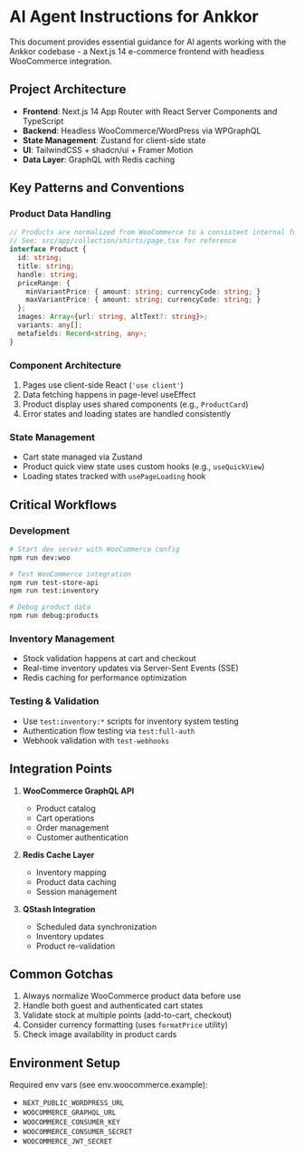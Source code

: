 # AI Agent Instructions for Ankkor

This document provides essential guidance for AI agents working with the Ankkor codebase - a Next.js 14 e-commerce frontend with headless WooCommerce integration.

## Project Architecture

- **Frontend**: Next.js 14 App Router with React Server Components and TypeScript
- **Backend**: Headless WooCommerce/WordPress via WPGraphQL
- **State Management**: Zustand for client-side state
- **UI**: TailwindCSS + shadcn/ui + Framer Motion
- **Data Layer**: GraphQL with Redis caching

## Key Patterns and Conventions

### Product Data Handling
```typescript
// Products are normalized from WooCommerce to a consistent internal format
// See: src/app/collection/shirts/page.tsx for reference
interface Product {
  id: string;
  title: string;
  handle: string;
  priceRange: {
    minVariantPrice: { amount: string; currencyCode: string; }
    maxVariantPrice: { amount: string; currencyCode: string; }
  };
  images: Array<{url: string, altText?: string}>;
  variants: any[];
  metafields: Record<string, any>;
}
```

### Component Architecture
1. Pages use client-side React (`'use client'`)
2. Data fetching happens in page-level useEffect
3. Product display uses shared components (e.g., `ProductCard`)
4. Error states and loading states are handled consistently

### State Management
- Cart state managed via Zustand
- Product quick view state uses custom hooks (e.g., `useQuickView`)
- Loading states tracked with `usePageLoading` hook

## Critical Workflows

### Development
```bash
# Start dev server with WooCommerce config
npm run dev:woo

# Test WooCommerce integration
npm run test-store-api
npm run test:inventory

# Debug product data
npm run debug:products
```

### Inventory Management
- Stock validation happens at cart and checkout
- Real-time inventory updates via Server-Sent Events (SSE)
- Redis caching for performance optimization

### Testing & Validation
- Use `test:inventory:*` scripts for inventory system testing
- Authentication flow testing via `test:full-auth`
- Webhook validation with `test-webhooks`

## Integration Points

1. **WooCommerce GraphQL API**
   - Product catalog
   - Cart operations
   - Order management
   - Customer authentication

2. **Redis Cache Layer**
   - Inventory mapping
   - Product data caching
   - Session management

3. **QStash Integration**
   - Scheduled data synchronization
   - Inventory updates
   - Product re-validation

## Common Gotchas

1. Always normalize WooCommerce product data before use
2. Handle both guest and authenticated cart states
3. Validate stock at multiple points (add-to-cart, checkout)
4. Consider currency formatting (uses `formatPrice` utility)
5. Check image availability in product cards

## Environment Setup
Required env vars (see env.woocommerce.example):
- `NEXT_PUBLIC_WORDPRESS_URL`
- `WOOCOMMERCE_GRAPHQL_URL`
- `WOOCOMMERCE_CONSUMER_KEY`
- `WOOCOMMERCE_CONSUMER_SECRET`
- `WOOCOMMERCE_JWT_SECRET`